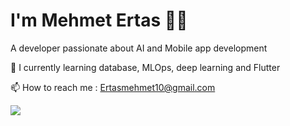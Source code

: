 # I'm Mehmet Ertas 👨‍💻 

A developer passionate about AI and Mobile app development

🌱  I currently learning database, MLOps, deep learning and Flutter

📫 How to reach me : Ertasmehmet10@gmail.com


<img src="https://github-readme-stats.vercel.app/api?username=MehmetErtass&&show_icons=true&title_color=ffffff&icon_color=bb2acf&text_color=daf7dc&bg_color=151515">



